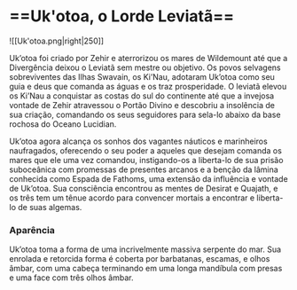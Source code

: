# ==**Uk'otoa,** o Lorde Leviatã==
![[Uk'otoa.png|right|250]]

Uk’otoa foi criado por Zehir e aterrorizou os mares de Wildemount até que a Divergência deixou o Leviatã sem mestre ou objetivo. Os povos selvagens sobreviventes das Ilhas Swavain, os Ki’Nau, adotaram Uk’otoa como seu guia e deus que comanda as águas e os traz prosperidade. O leviatã elevou os Ki’Nau a conquistar as costas do sul do continente até que a invejosa vontade de Zehir atravessou o Portão Divino e descobriu a insolência de sua criação, comandando os seus seguidores para sela-lo abaixo da base rochosa do Oceano Lucidian.

Uk’otoa agora alcança os sonhos dos vagantes náuticos e marinheiros naufragados, oferecendo o seu poder a aqueles que desejam comanda os mares que ele uma vez comandou, instigando-os a liberta-lo de sua prisão suboceânica com promessas de presentes arcanos e a benção da lâmina conhecida como Espada de Fathoms, uma extensão da influência e vontade de Uk’otoa. Sua consciência encontrou as mentes de Desirat e Quajath, e os três tem um tênue acordo para convencer mortais a encontrar e liberta-lo de suas algemas.
### **Aparência**
Uk’otoa toma a forma de uma incrivelmente massiva serpente do mar. Sua enrolada e retorcida forma é coberta por barbatanas, escamas, e olhos âmbar, com uma cabeça terminando em uma longa mandíbula com presas e uma face com três olhos âmbar.